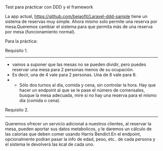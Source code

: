 Test para prácticar con DDD y el framework

La app actual, https://github.com/bejaofit/Laravel-ddd-sample tiene un sistema de reservas muy simple.
Ahora mismo solo permite una reserva por mesa.Queremos cambiar el sistema para que permita más de una reserva por mesa (funcionamiento normal).

Para la práctica:

Requisito 1.
____________
* vamos a suponer que las mesas no se pueden dividir, pero puedes reservar una mesa para 2 personas menos de su ocupación.
* Es decir, una de 4 vale para 2 personas. Una de 8 vale para 6.
* * Sólo dos turnos al día, comida y cena, sin controlar la hora.
Hay que hacer un endpoint al que se le pase el número de comensales, busque la mesa adecuada, mire si no hay una reserva para el mismo día (comida o cena).

Requisito 2.
____________
Queremos ofrecer un servicio adicional a nuestros clientes, al reservar la mesa, pueden aportar sus datos metabolicos, y le daremos un cálculo de las calorias que deben comer usando Harris Bendict.En el endpoint, opcionalmente podran pasar la info de edad, peso, etc.. de cada persona y el sistema le devolverá las kcal de cada uno.
